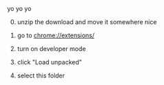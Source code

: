 yo yo yo

0) unzip the download and move it somewhere nice

1) go to [chrome://extensions/](chrome://extensions/)

2) turn on developer mode

3) click "Load unpacked"

4) select this folder